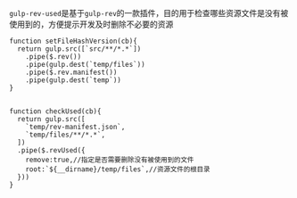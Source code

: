 
`gulp-rev-used`是基于`gulp-rev`的一款插件，目的用于检查哪些资源文件是没有被使用到的，方便提示开发及时删除不必要的资源




```
function setFileHashVersion(cb){
  return gulp.src([`src/**/*.*`])
    .pipe($.rev())
    .pipe(gulp.dest(`temp/files`))
    .pipe($.rev.manifest())
    .pipe(gulp.dest(`temp`))
}


function checkUsed(cb){
  return gulp.src([
    `temp/rev-manifest.json`,
    `temp/files/**/*.*`,
  ])
  .pipe($.revUsed({
    remove:true,//指定是否需要删除没有被使用到的文件
    root:`${__dirname}/temp/files`,//资源文件的根目录
  }))
}

```
